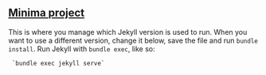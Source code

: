 
## [Minima project](https://github.com/jekyll/minima)

This is where you manage which Jekyll version is used to run.
 When you want to use a different version, change it below, save the
 file and run `bundle install`. Run Jekyll with `bundle exec`, like so:

     `bundle exec jekyll serve`
